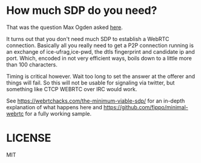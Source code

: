 # How much SDP do you need?
That was the question Max Ogden asked [here](https://twitter.com/maxogden/status/580555197870665728).

It turns out that you don't need much SDP to establish a WebRTC connection.
Basically all you really need to get a P2P connection running is an exchange of
ice-ufrag,ice-pwd, the dtls fingerprint and candidate ip and port.
Which, encoded in not very efficient ways, boils down to a little more than 100 characters.

Timing is critical however. Wait too long to set the answer at the offerer and things will fail.
So this will not be usable for signaling via twitter, but something like CTCP WEBRTC
over IRC would work.

See https://webrtchacks.com/the-minimum-viable-sdp/ for an in-depth explanation of what
happens here and https://github.com/fippo/minimal-webrtc for a fully working sample.

# LICENSE
MIT
